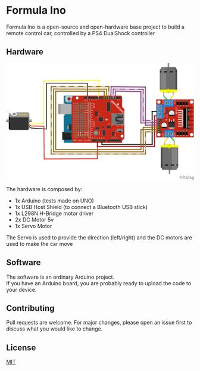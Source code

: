 # Formula Ino

Formula Ino is a open-source and open-hardware base project to build a remote control car, controlled by a PS4 DualShock controller

## Hardware

![pip](https://raw.githubusercontent.com/igventurelli/formula-ino/master/fritzing/schema.png)

The hardware is composed by:

- 1x Arduino (tests made on UNO)
- 1x USB Host Shield (to connect a Bluetooth USB stick)
- 1x L298N H-Bridge motor driver
- 2x DC Motor 5v
- 1x Servo Motor

The Servo is used to provide the direction (left/right) and the DC motors are used to make the car move

## Software

The software is an ordinary Arduino project.  
If you have an Arduino board, you are probably ready to upload the code to your device.

## Contributing
Pull requests are welcome. For major changes, please open an issue first to discuss what you would like to change.

## License
[MIT](https://choosealicense.com/licenses/mit/)